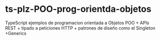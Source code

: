 # ts-plz-POO-prog-orientda-objetos
TypeScript ejemplos de programacion orientada a Objetos POO + APIs REST + tipado a peticiones HTTP +  patrones de diseño como el Singleton +Generics 
